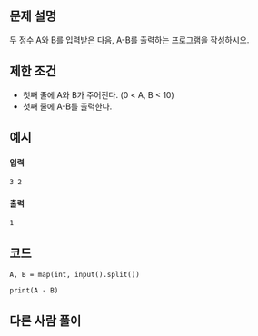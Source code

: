 ## 문제 설명
두 정수 A와 B를 입력받은 다음, A-B를 출력하는 프로그램을 작성하시오.

## 제한 조건
* 첫째 줄에 A와 B가 주어진다. (0 < A, B < 10)
* 첫째 줄에 A-B를 출력한다.

## 예시
#### 입력
```
3 2
```

#### 출력
```
1
```
 
## 코드
```
A, B = map(int, input().split())

print(A - B)
```

## 다른 사람 풀이
```
```